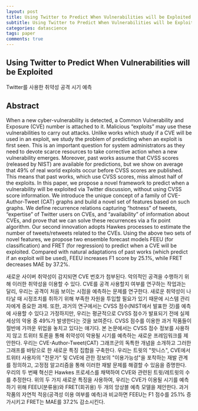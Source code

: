 ```yaml
---
layout: post
title: Using Twitter to Predict When Vulnerabilities will be Exploited
subtitle: Using Twitter to Predict When Vulnerabilities will be Exploited
categories: datascience
tags: paper
comments: true
---
```


## Using Twitter to Predict When Vulnerabilities will be Exploited
Twitter를 사용한 취약성 공격 시기 예측


## Abstract
When a new cyber-vulnerability is detected, a Common Vulnerability and Exposure (CVE) number is attached to it. Malicious “exploits” may use these vulnerabilities to carry out attacks. Unlike works which study if a CVE will be used in an exploit, we study the problem of predicting when an exploit is first seen. This is an important question for system administrators as they need to devote scarce resources to take corrective action when a new vulnerability emerges. Moreover, past works assume that CVSS scores (released by NIST) are available for predictions, but we show on average that 49% of real world exploits occur before CVSS scores are published. This means that past works, which use CVSS scores, miss almost half of the exploits. In this paper, we propose a novel framework to predict when a vulnerability will be exploited via Twitter discussion, without using CVSS score information. We introduce the unique concept of a family of CVE-Author-Tweet (CAT) graphs and build a novel set of features based on such graphs. We define recurrence relations capturing “hotness” of tweets, “expertise” of Twitter users on CVEs, and “availability” of information about CVEs, and prove that we can solve these recurrences via a fix point algorithm. Our second innovation adopts Hawkes processes to estimate the number of tweets/retweets related to the CVEs. Using the above two sets of novel features, we propose two ensemble forecast models FEEU (for classification) and FRET (for regression) to predict when a CVE will be exploited. Compared with natural adaptations of past works (which predict if an exploit will be used), FEEU increases F1 score by 25.1%, while FRET decreases MAE by 37.2%.

새로운 사이버 취약성이 감지되면 CVE 번호가 첨부된다. 악의적인 공격을 수행하기 위해 이러한 취약성을 이용할 수 있다. CVE를 공격 사용할지 여부를 연구하는 작업과는 달리, 우리는 공격이 처음 보이는 시점을 예측하는 문제를 연구한다. 새로운 취약성이 나타날 때 시정조치를 취하기 위해 부족한 자원을 투입할 필요가 있기 때문에 시스템 관리자에게 중요한 과제. 또한, 과거의 연구에서는 CVSS 점수(NIST에서 발표한 것)를 예측에 사용할 수 있다고 가정하지만, 우리는 평균적으로 CVSS 점수가 발표되기 전에 실제 세상의 악용 중 49%가 발생한다는 것을 보여준다. CVSS 점수를 이용한 과거 작품들이 절반에 가까운 위업을 놓치고 있다는 얘기다. 본 논문에서는 CVSS 점수 정보를 사용하지 않고 트위터 토론을 통해 취약성이 악용될 시기를 예측하는 새로운 프레임워크를 제안한다. 우리는 CVE-Author-Tweet(CAT) 그래프군의 독특한 개념을 소개하고 그러한 그래프를 바탕으로 한 새로운 특징 집합을 구축한다. 우리는 트윗의 "핫니스", CVE에서 트위터 사용자의 "전문가" 및 CVE에 관한 정보의 "이용가능성"을 포착하는 재발 관계를 정의하고, 고정점 알고리즘을 통해 이러한 재발 문제를 해결할 수 있음을 증명한다. 우리의 두 번째 혁신은 Hawkes 프로세스를 채택하여 CVE와 관련된 트윗/레트윗의 수를 추정한다. 위의 두 가지 새로운 특징을 사용하여, 우리는 CVE가 이용될 시기를 예측하기 위해 FEEU(분류용)와 FRET(회귀용) 두 개의 앙상블 예측 모델을 제안한다. 과거 작품의 자연적 적응(공격성 이용 여부를 예측)과 비교하면 FEEU는 F1 점수를 25.1% 증가시키고 FRET는 MAE를 37.2% 감소시킨다.